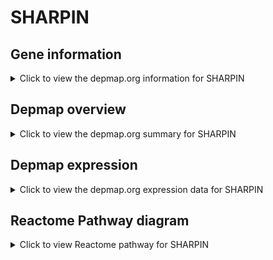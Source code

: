 <h1>SHARPIN</h1>

<h2>Gene information</h2>
<details>
  <summary>Click to view the depmap.org information for SHARPIN</summary>
  <iframe src="https://depmap.org/portal/gene/SHARPIN?tab=about" style="border:none;width:100%;height:800px"></iframe>
</details>

<h2>Depmap overview</h2>
<details>
  <summary>Click to view the depmap.org summary for SHARPIN</summary>
  <iframe src="https://depmap.org/portal/gene/SHARPIN?tab=overview" style="border:none;width:100%;height:800px"></iframe>
</details>

<h2>Depmap expression</h2>
<details>
  <summary>Click to view the depmap.org expression data for SHARPIN</summary>
  <iframe src="https://depmap.org/portal/gene/SHARPIN?tab=characterization" style="border:none;width:100%;height:800px"></iframe>
</details>



<h2>Reactome Pathway diagram</h2>
<details>
  <summary>Click to view Reactome pathway for SHARPIN</summary>
  <p>TNFR1-induced NFkappaB signaling pathway</p>
  <iframe src="https://reactome.org/PathwayBrowser/#/R-HSA-5357956" style="border:none;width:100%;height:800px"></iframe>
</details>



